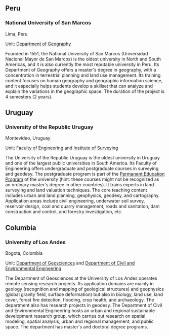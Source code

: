 ## Peru

### National University of San Marcos

Lima, Peru

Unit: [Department of Geography](https://www.unmsm.edu.pe/formacion-academica/carreras-de-pregrado/carrera-detalle/geografia)

Founded in 1551, the National University of San Marcos (Universidad Nacional Mayor de San Marcos) is the oldest university in North and South Americas, and it is also currently the most reputable university in Peru. Its Department of Geography offers a master's degree in geography, with a concentration in terrestrial planning and land use management. Its training content focuses on human geography and geographic information science, and it especially helps students develop a skillset that can analyze and explain the variations in the geographic space. The duration of the project is 4 semesters (2 years).

## Uruguay

### University of the Republic Uruguay

Montevideo, Uruguay

Unit: [Faculty of Engineering](https://www.fing.edu.uy/) and [Institute of Surveying](https://www.fing.edu.uy/ia/)

The University of the Republic Uruguay is the oldest university in Uruguay and one of the largest public universities in South America. Its Faculty of Engineering offers undergraduate and postgraduate courses in surveying and geodesy. The postgraduate program is part of the [Permanent Education Program](https://udelar.edu.uy/eduper/) of the university (hint: these courses might not be recognized as an ordinary master's degree in other countries). It trains experts in land surveying and land valuation techniques. The core teaching content includes urban and land planning, geophysics, geodesy, and cartography. Application areas include civil engineering, underwater soil survey, reservoir design, coal and quarry management, roads and sanitation, dam construction and control, and forestry investigation, etc.


## Columbia
### University of Los Andes

Bogota, Colombia

Unit: [Department of Geosciences](https://geociencias.uniandes.edu.co/) and [Department of Civil and Environmental Engineering](https://civilyambiental.uniandes.edu.co/)

The Department of Geosciences at the University of Los Andes operates remote sensing research projects. Its application domains are mainly in geology (recognition and mapping of geological structures) and geophysics (global gravity field, surface deformation) but also in biology, land use, land cover, forest fire detection, flooding, crop health, and archaeology. The department also has research projects in geodesy. The Department of Civil and Environmental Engineering hosts an urban and regional sustainable development research group, which carries out research on spatial modeling, spatial analysis, urban and regional management, and public space. The department has master's and doctoral degree programs.
